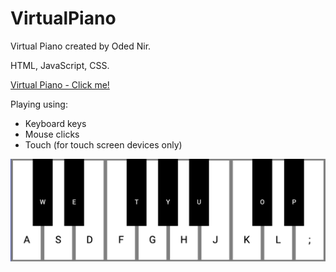 # VirtualPiano

Virtual Piano created by Oded Nir.

HTML, JavaScript, CSS.

[Virtual Piano - Click me!](https://odednir.github.io/VirtualPiano/)

Playing using:
* Keyboard keys
* Mouse clicks
* Touch (for touch screen devices only)


![Piano image](Sample.png)
